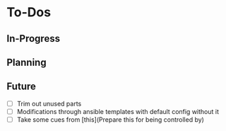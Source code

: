 To-Dos
======


In-Progress
-----------


Planning
--------


Future
------

- [ ] Trim out unused parts
- [ ] Modifications through ansible templates with default config without it
- [ ] Take some cues from [this](Prepare this for being controlled by)

